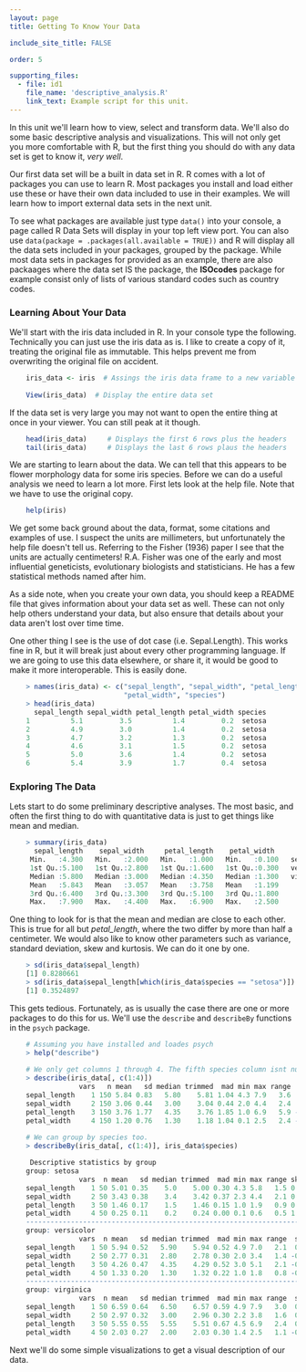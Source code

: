 ```yaml
---
layout: page
title: Getting To Know Your Data

include_site_title: FALSE

order: 5

supporting_files:
  - file: id1
    file_name: 'descriptive_analysis.R'
    link_text: Example script for this unit.  
---
```



In this unit we'll learn how to view, select and transform data. We'll also 
do some basic descriptive analysis and visualizations. This will not only
get you more comfortable with R, but the first thing you should do with any
data set is get to know it, *very well*.

Our first data set will be a built in data set in R. R comes with a lot of 
packages you can use to learn R. Most packages you install and load either 
use these or have their own data included to use in their examples. We will
learn how to import external data sets in the next unit.

To see what packages are available just type `data()` into your console, 
a page called R Data Sets will display in your top left view port. You 
can also use `data(package = .packages(all.available = TRUE))` and R will
display all the data sets included in your packages, grouped by the package.
While most data sets in packages for provided as an example, there are also
packaages where the data set IS the package, the **ISOcodes** package for 
example consist only of lists of various standard codes such as country codes.

### Learning About Your Data

We'll start with the iris data included in R. In your console type the following.
Technically you can just use the iris data as is. I like to create a copy of it,
treating the original file as immutable. This helps prevent me from overwriting
the original file on accident.

```R
    iris_data <- iris  # Assings the iris data frame to a new variable
    
    View(iris_data)  # Display the entire data set
```

If the data set is very large you may not want to open the entire thing at
once in your viewer. You can still peak at it though.

```R
    head(iris_data)     # Displays the first 6 rows plus the headers
    tail(iris_data)     # Displays the last 6 rows plaus the headers
```

We are starting to learn about the data. We can tell that this appears to be
flower morphology data for some iris species. Before we can do a useful analysis
we need to learn a lot more. First lets look at the help file. Note that we have
to use the original copy.

```R
    help(iris)
```

We get some back ground about the data, format, some citations and examples 
of use. I suspect the units are millimeters, but unfortunately the help file
doesn't tell us. Referring to the Fisher (1936) paper I see that the units are
actually centimeters! R.A. Fisher was one of the early and most influential 
geneticists, evolutionary biologists and statisticians. He has a few statistical
methods named after him.

As a side note, when you create your own data, you should keep a README file
that gives information about your data set as well. These can not only help
others understand your data, but also ensure that details about your data
aren't lost over time time.

One other thing I see is the use of dot case (i.e. Sepal.Length). This works
fine in R, but it will break just about every other programming language. If we
are going to use this data elsewhere, or share it, it would be good to make it more
interoperable. This is easily done.

```R
    > names(iris_data) <- c("sepal_length", "sepal_width", "petal_length", 
                            "petal_width", "species")
    > head(iris_data)
      sepal_length sepal_width petal_length petal_width species
    1          5.1         3.5          1.4         0.2  setosa
    2          4.9         3.0          1.4         0.2  setosa
    3          4.7         3.2          1.3         0.2  setosa
    4          4.6         3.1          1.5         0.2  setosa
    5          5.0         3.6          1.4         0.2  setosa
    6          5.4         3.9          1.7         0.4  setosa
```

### Exploring The Data

Lets start to do some preliminary descriptive analyses. The most basic,
and often the first thing to do with quantitative data is just to get things
like mean and median.

```R
    > summary(iris_data)
      sepal_length    sepal_width     petal_length    petal_width          species  
     Min.   :4.300   Min.   :2.000   Min.   :1.000   Min.   :0.100   setosa    :50  
     1st Qu.:5.100   1st Qu.:2.800   1st Qu.:1.600   1st Qu.:0.300   versicolor:50  
     Median :5.800   Median :3.000   Median :4.350   Median :1.300   virginica :50  
     Mean   :5.843   Mean   :3.057   Mean   :3.758   Mean   :1.199                  
     3rd Qu.:6.400   3rd Qu.:3.300   3rd Qu.:5.100   3rd Qu.:1.800                  
     Max.   :7.900   Max.   :4.400   Max.   :6.900   Max.   :2.500  
```
 
One thing to look for is that the mean and median are close to each other. 
This is true for all but *petal_length*, where the two differ by more than half
a centimeter. We would also like to know other parameters such as variance,
standard deviation, skew and kurtosis. We can do it one by one.

```R
    > sd(iris_data$sepal_length)
    [1] 0.8280661
    > sd(iris_data$sepal_length[which(iris_data$species == "setosa")])
    [1] 0.3524897
```

This gets tedious. Fortunately, as is usually the case there are one or more
packages to do this for us. We'll use the `describe` and `describeBy` functions
in the `psych` package. 

```R
    # Assuming you have installed and loades psych
    > help("describe")
    
    # We only get columns 1 through 4. The fifth species column isnt numeric.
    > describe(iris_data[, c(1:4)])
                 vars   n mean   sd median trimmed  mad min max range  skew kurtosis   se
    sepal_length    1 150 5.84 0.83   5.80    5.81 1.04 4.3 7.9   3.6  0.31    -0.61 0.07
    sepal_width     2 150 3.06 0.44   3.00    3.04 0.44 2.0 4.4   2.4  0.31     0.14 0.04
    petal_length    3 150 3.76 1.77   4.35    3.76 1.85 1.0 6.9   5.9 -0.27    -1.42 0.14
    petal_width     4 150 1.20 0.76   1.30    1.18 1.04 0.1 2.5   2.4 -0.10    -1.36 0.06
    
    # We can group by species too.
    > describeBy(iris_data[, c(1:4)], iris_data$species)

     Descriptive statistics by group 
    group: setosa
                 vars  n mean   sd median trimmed  mad min max range skew kurtosis   se
    sepal_length    1 50 5.01 0.35    5.0    5.00 0.30 4.3 5.8   1.5 0.11    -0.45 0.05
    sepal_width     2 50 3.43 0.38    3.4    3.42 0.37 2.3 4.4   2.1 0.04     0.60 0.05
    petal_length    3 50 1.46 0.17    1.5    1.46 0.15 1.0 1.9   0.9 0.10     0.65 0.02
    petal_width     4 50 0.25 0.11    0.2    0.24 0.00 0.1 0.6   0.5 1.18     1.26 0.01
    ------------------------------------------------------------------------------------------------- 
    group: versicolor
                 vars  n mean   sd median trimmed  mad min max range  skew kurtosis   se
    sepal_length    1 50 5.94 0.52   5.90    5.94 0.52 4.9 7.0   2.1  0.10    -0.69 0.07
    sepal_width     2 50 2.77 0.31   2.80    2.78 0.30 2.0 3.4   1.4 -0.34    -0.55 0.04
    petal_length    3 50 4.26 0.47   4.35    4.29 0.52 3.0 5.1   2.1 -0.57    -0.19 0.07
    petal_width     4 50 1.33 0.20   1.30    1.32 0.22 1.0 1.8   0.8 -0.03    -0.59 0.03
    ------------------------------------------------------------------------------------------------- 
    group: virginica
                 vars  n mean   sd median trimmed  mad min max range  skew kurtosis   se
    sepal_length    1 50 6.59 0.64   6.50    6.57 0.59 4.9 7.9   3.0  0.11    -0.20 0.09
    sepal_width     2 50 2.97 0.32   3.00    2.96 0.30 2.2 3.8   1.6  0.34     0.38 0.05
    petal_length    3 50 5.55 0.55   5.55    5.51 0.67 4.5 6.9   2.4  0.52    -0.37 0.08
    petal_width     4 50 2.03 0.27   2.00    2.03 0.30 1.4 2.5   1.1 -0.12    -0.75 0.04
```

Next we'll do some simple visualizations to get a visual description of our data.

    







